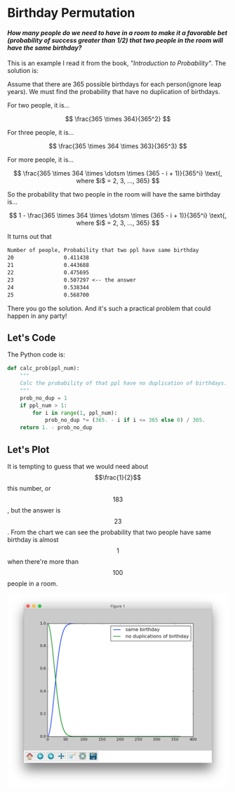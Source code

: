 # Birthday Permutation

#### *How many people do we need to have in a room to make it a favorable bet (probability of success greater than 1/2) that two people in the room will have the same birthday?*

This is an example I read it from the book, *"Introduction to Probability"*. The solution is:

Assume that there are 365 possible birthdays for each person(ignore leap years). We must find the probability that have no duplication of birthdays.

For two people, it is...

$$
\frac{365 \times 364}{365^2}
$$

For three people, it is...

$$
\frac{365 \times 364 \times 363}{365^3}
$$

For more people, it is...

$$
\frac{365 \times 364 \times \dotsm \times (365 - i + 1)}{365^i} \text{, where $i$ = 2, 3, ..., 365}
$$

So the probability that two people in the room will have the same birthday is...

$$
1 - \frac{365 \times 364 \times \dotsm \times (365 - i + 1)}{365^i} \text{, where $i$ = 2, 3, ..., 365}
$$

It turns out that

```txt
Number of people, Probability that two ppl have same birthday
20                0.411438
21                0.443688
22                0.475695
23                0.507297 <-- the answer
24                0.538344
25                0.568700
```

There you go the solution. And it's such a practical problem that could happen in any party!

Let's Code
----------

The Python code is:

```python
def calc_prob(ppl_num):
    """
    Calc the probability of that ppl have no duplication of birthdays.
    """
    prob_no_dup = 1
    if ppl_num > 1:
        for i in range(1, ppl_num):
            prob_no_dup *= (365. - i if i <= 365 else 0) / 365.
    return 1. - prob_no_dup
```

Let's Plot
----------

It is tempting to guess that we would need about $$\frac{1}{2}$$ this number, or $$183$$, but the answer is $$23$$. From the chart we can see the probability that two people have same birthday is almost $$1$$ when there're more than $$100$$ people in a room.

![...](fig-01.png)

